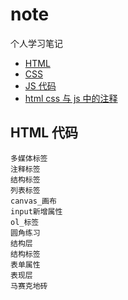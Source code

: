 # note

个人学习笔记

- [HTML](https://github.com/gaoyang836/note/blob/master/01html.md)
- [CSS](https://github.com/gaoyang836/note/blob/master/02css.md)
- [JS 代码](https://github.com/gaoyang836/note/blob/master/js%20%E4%BB%A3%E7%A0%81)
- [html css 与 js 中的注释
](https://github.com/gaoyang836/note/blob/master/html%20css%20%E4%B8%8E%20js%20%E4%B8%AD%E7%9A%84%E6%B3%A8%E9%87%8A)

## HTML 代码

```
多媒体标签
注释标签
结构标签
列表标签
canvas_画布
input新增属性
ol_标签
圆角练习
结构层
结构标签
表单属性
表现层
马赛克地砖
```
